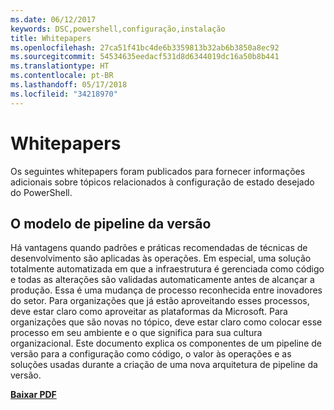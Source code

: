 ```yaml
---
ms.date: 06/12/2017
keywords: DSC,powershell,configuração,instalação
title: Whitepapers
ms.openlocfilehash: 27ca51f41bc4de6b3359813b32ab6b3850a8ec92
ms.sourcegitcommit: 54534635eedacf531d8d6344019dc16a50b8b441
ms.translationtype: HT
ms.contentlocale: pt-BR
ms.lasthandoff: 05/17/2018
ms.locfileid: "34218970"
---
```

# <a name="whitepapers"></a>Whitepapers

Os seguintes whitepapers foram publicados para fornecer informações adicionais sobre tópicos relacionados à configuração de estado desejado do PowerShell.

## <a name="the-release-pipeline-model"></a>O modelo de pipeline da versão
Há vantagens quando padrões e práticas recomendadas de técnicas de desenvolvimento são aplicadas às operações. Em especial, uma solução totalmente automatizada em que a infraestrutura é gerenciada como código e todas as alterações são validadas automaticamente antes de alcançar a produção. Essa é uma mudança de processo reconhecida entre inovadores do setor. Para organizações que já estão aproveitando esses processos, deve estar claro como aproveitar as plataformas da Microsoft. Para organizações que são novas no tópico, deve estar claro como colocar esse processo em seu ambiente e o que significa para sua cultura organizacional. Este documento explica os componentes de um pipeline de versão para a configuração como código, o valor às operações e as soluções usadas durante a criação de uma nova arquitetura de pipeline da versão.

**[Baixar PDF](http://aka.ms/thereleasepipelinemodelpdf)**
